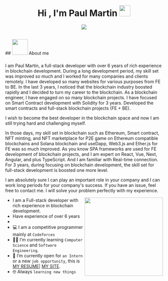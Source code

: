 <h1 align="center">Hi , I'm Paul Martin <img src="https://media.giphy.com/media/hvRJCLFzcasrR4ia7z/giphy.gif" width="35"></h1>
<p align="center">
  <a href="https://github.com/DenverCoder1/readme-typing-svg"><img src="https://readme-typing-svg.herokuapp.com?lines=Senior+Full+Stack+Developer;Blockchain%20Developer&center=true&width=500&height=50"></a>
</p>
<br>
## <img src = "https://user-images.githubusercontent.com/63050133/156777293-72a6e681-2582-4a9d-ad92-09d1181d47c7.gif" width = 50px>  About me

###
I am Paul Martin, a full-stack developer with over 6 years of rich experience in blockchain development.
During a long development period, my skill set was improved so much and I worked for many companies and clients remotely.
I have developed so many websites for various purposes from FE to BE.
In the last 3 years, I noticed that the blockchain industry boosted rapidly and I decided to turn my career to the blockchain.
As a blockchain engineer, I have engaged on so many blockchain projects.
I have focused on Smart Contract development with Solidity for 3 years.
Developed the smart contracts and full-stack blockchain projects (FE + BE).

I wish to become the best developer in the blockchain space and now I am still trying hard and challenging myself.

In those days, my skill set in blockchain such as Ethereum, Smart contract, NFT minting, and NFT marketplace for P2E game on Ethereum compatible blockchains and Solana blockchain and useDapp, Web3.js and Ether.js for FE was so much improved.
As you know SPA frameworks are used for FE development of blockchain projects,
and I am expert on React, Vue, Next, Angular, and plus TypeScript.
And I am familiar with Real-time connection.
For 3 years, during focusing on blockchain development, the skill set for full-stack development is boosted one more level.

I am absolutely sure I can play an important role in your company and I can work long periods for your company's success.
If you have an issue, feel free to contact me.
I will solve your problem perfectly with my experience.
  </div>
<img align="right" src="https://user-images.githubusercontent.com/63050133/156676671-d5b2e362-97d4-4404-9447-dd71ddfea82f.gif" width = 250px/>

- I am a Full-stack developer with rich experience in blockchain development.
- Have experience of over 6 years
- 
- :computer: I am a competitive programmer mainly at `Codeforces`
- :student: I’m currently learning `Computer Science` and `Software Engineering`.
- :thinking: I’m currently open for `an Intern` or a new `job opportunity`, this is [MY RESUME](https://cvdesignr.com/p/61defca1eddd4)| [MY SITE](https://paulmartin-1125.web.app/).
- :nerd_face: Always `learning new things`

<br>
